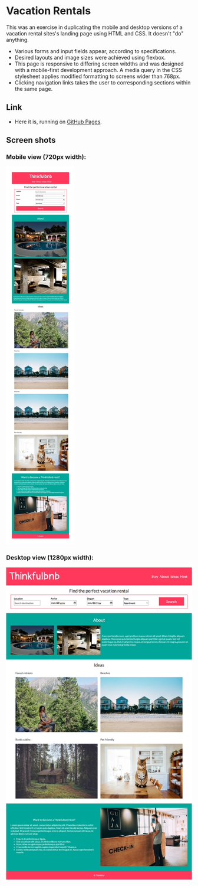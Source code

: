 # Vacation Rentals

This was an exercise in duplicating the mobile and desktop versions of a vacation rental sites's landing page using HTML and CSS.  It doesn't "do" anything.  
* Various forms and input fields appear, according to specifications.
* Desired layouts and image sizes were achieved using flexbox.
* This page is responsive to differing screen witdths and was designed with a  mobile-first development approach.  A media query in the CSS stylesheet applies modified formatting to screens wider than 768px.
* Clicking navigation links takes the user to corresponding sections within the same page.

## Link
* Here it is, running on [GitHub Pages](https://craig-r-kelly.github.io/Vacation-Rentals/).

## Screen shots

### Mobile view (720px width):
![Screenshot of the 720px-wide mobile view of the `Vacation Rentals` app](screenshots/screenshot2.png)

### Desktop view (1280px width):
![Screenshot of the 1280px-wide desktop view of the `Vacation Rentals` app](screenshots/screenshot1.png)

